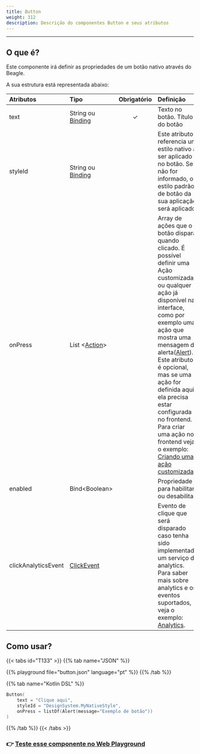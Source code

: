 ```yaml
---
title: Button
weight: 312
description: Descrição do componentes Button e seus atributos
---
```


---

## O que é?

Este componente irá definir as propriedades de um botão nativo através do Beagle. 

A sua estrutura está representada abaixo: 

<table>
  <thead>
    <tr>
      <th style="text-align:left"><strong>Atributos</strong>
      </th>
      <th style="text-align:left"><strong>Tipo</strong>
      </th>
      <th style="text-align:center">Obrigat&#xF3;rio</th>
      <th style="text-align:left"><strong>Defini&#xE7;&#xE3;o</strong>
      </th>
    </tr>
  </thead>
  <tbody>
    <tr>
      <td style="text-align:left">text</td>
      <td style="text-align:left">
        String ou
        <a href="../../contexto/#bindings">Binding</a>
      </td>
      <td style="text-align:center">&#x2713;</td>
      <td style="text-align:left">Texto no bot&#xE3;o. T&#xED;tulo do bot&#xE3;o</td>
    </tr>
    <tr>
      <td style="text-align:left">styleId</td>
      <td style="text-align:left">
        String ou
        <a href="../../contexto/#bindings">Binding</a>
      </td>
      <td style="text-align:center"></td>
      <td style="text-align:left">Este atributo referencia um estilo nativo a ser aplicado no bot&#xE3;o.
        Se n&#xE3;o for informado, o estilo padr&#xE3;o de bot&#xE3;o da sua aplica&#xE7;&#xE3;o
        ser&#xE1; aplicado.</td>
    </tr>
    <tr>
      <td style="text-align:left">onPress</td>
      <td style="text-align:left">List &lt;<a href="../../acoes/">Action</a>&gt;</td>
      <td style="text-align:center"></td>
      <td style="text-align:left">Array de a&#xE7;&#xF5;es que o bot&#xE3;o dispara quando clicado.
        &#xC9; poss&#xED;vel definir uma A&#xE7;&#xE3;o customizada ou qualquer
        a&#xE7;&#xE3;o j&#xE1; dispon&#xED;vel na interface, como por exemplo uma
        a&#xE7;&#xE3;o que mostra uma mensagem de alerta(<a href="../../acoes/alert">Alert</a>).
        Este atributo &#xE9; opcional, mas se uma a&#xE7;&#xE3;o for definida aqui
        ela precisa estar configurada no frontend. Para criar uma a&#xE7;&#xE3;o
        no frontend veja o exemplo: <a href="../../../features/criacao-de-novas-acoes">Criando uma a&#xE7;&#xE3;o customizada</a>
      </td>
    </tr>
    <tr>
      <td style="text-align:left">enabled</td>
      <td style="text-align:left">Bind&lt;Boolean&gt;</td>
      <td style="text-align:center"></td>
      <td style="text-align:left">Propriedade para habilitar ou desabilitar.</td>
    </tr>
    <tr>
      <td style="text-align:left">clickAnalyticsEvent</td>
      <td style="text-align:left"><a href="../../analytics">ClickEvent</a>
      </td>
      <td style="text-align:center"></td>
      <td style="text-align:left">Evento de clique que ser&#xE1; disparado caso tenha sido implementado
        um servi&#xE7;o de analytics. Para saber mais sobre analytics e os eventos
        suportados, veja o exemplo: <a href="../../analytics">Analytics</a>.</td>
    </tr>
  </tbody>
</table>

## Como usar?

{{< tabs id="T133" >}}
{{% tab name="JSON" %}}
<!-- json-playground:button.json
{
  "_beagleComponent_": "beagle:button",
  "text": "Clique aqui",
  "styleId" : "DesignSystem.MyNativeStyle",
  "onPress": [
    {
      "_beagleAction_": "beagle:alert",
      "message": "Exemplo de botão"
    }
  ]
}
-->
{{% playground file="button.json" language="pt" %}}
{{% /tab %}}

{{% tab name="Kotlin DSL" %}}
```kotlin
Button(
    text = "Clique aqui",
    styleId = "DesignSystem.MyNativeStyle",
    onPress = listOf(Alert(message="Exemplo de botão"))
)
```
{{% /tab %}}
{{< /tabs >}}

### 👉 [Teste esse componente no Web Playground](https://beagle-playground.netlify.app/#/demo/default-components/button.json)
